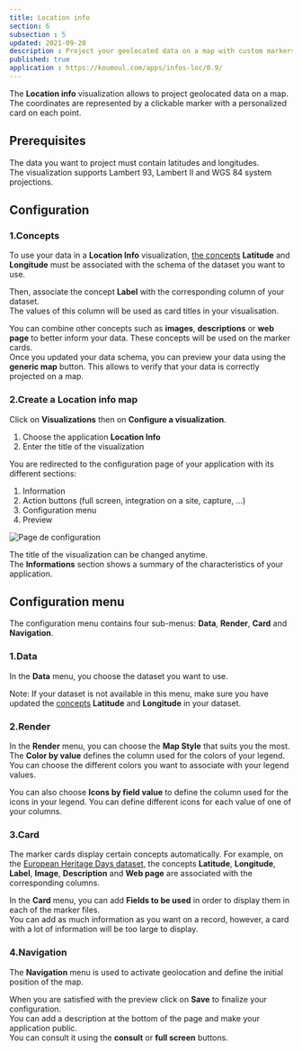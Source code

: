 ```yaml
---
title: Location info
section: 6
subsection : 5
updated: 2021-09-20
description : Project your geolocated data on a map with custom markers
published: true
application : https://koumoul.com/apps/infos-loc/0.9/
---
```


The **Location info** visualization allows to project geolocated data on a map. The coordinates are represented by a clickable marker with a personalized card on each point.


## Prerequisites

The data you want to project must contain latitudes and longitudes.  
The visualization supports Lambert 93, Lambert II and WGS 84 system projections.

## Configuration
### 1.Concepts

To use your data in a **Location Info** visualization, [the concepts](./user-guide-backoffice/concept) **Latitude** and **Longitude** must be associated with the schema of the dataset you want to use.

Then, associate the concept **Label** with the corresponding column of your dataset.  
The values of this column will be used as card titles in your visualisation.  

You can combine other concepts such as **images**, **descriptions** or **web page** to better inform your data. These concepts will be used on the marker cards.  
Once you updated your data schema, you can preview your data using the **generic map** button. This allows to verify that your data is correctly projected on a map.

### 2.Create a Location info map

Click on **Visualizations** then on **Configure a visualization**.


1. Choose the application **Location Info**
2. Enter the title of the visualization

<p>
</p>

You are redirected to the configuration page of your application with its different sections:  

1. Information
2. Action buttons (full screen, integration on a site, capture, ...)
3. Configuration menu
4. Preview

![Page de configuration](./images/user-guide-backoffice/infos-localisations-config.jpg)

The title of the visualization can be changed anytime.  
The **Informations** section shows a summary of the characteristics of your application.

## Configuration menu

The configuration menu contains four sub-menus: **Data**, **Render**, **Card** and **Navigation**.

### 1.Data

In the **Data** menu, you choose the dataset you want to use.  

Note: If your dataset is not available in this menu, make sure you have updated the [concepts](./user-guide-backoffice/concept) **Latitude** and **Longitude** in your dataset.

### 2.Render

In the **Render** menu, you can choose the **Map Style** that suits you the most.  
The **Color by value** defines the column used for the colors of your legend. You can choose the different colors you want to associate with your legend values.  

You can also choose **Icons by field value** to define the column used for the icons in your legend. You can define different icons for each value of one of your columns.

### 3.Card

The marker cards display certain concepts automatically. For example, on the [European Heritage Days dataset](https://opendata.koumoul.com/reuses/carte-des-evenements-des-journees-europeennes-du-patrimoine-en-france-2019), the concepts **Latitude**, **Longitude**, **Label**, **Image**, **Description** and **Web page** are associated with the corresponding columns.


In the **Card** menu, you can add **Fields to be used** in order to display them in each of the marker files.  
You can add as much information as you want on a record, however, a card with a lot of information will be too large to display.

### 4.Navigation

The **Navigation** menu is used to activate geolocation and define the initial position of the map.

When you are satisfied with the preview click on **Save** to finalize your configuration.  
You can add a description at the bottom of the page and make your application public.  
You can consult it using the **consult** or **full screen** buttons.
